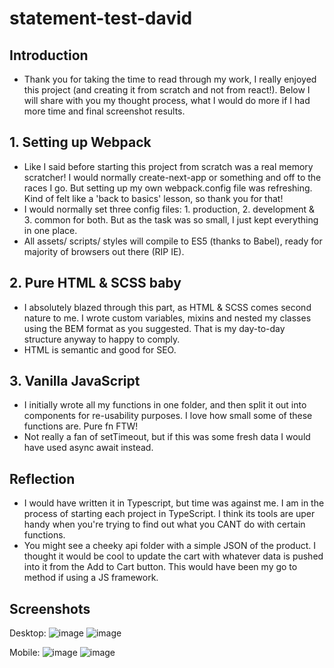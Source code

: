 # statement-test-david

## Introduction

- Thank you for taking the time to read through my work, I really enjoyed this project (and creating it from scratch and not from react!). Below I will share with you my thought process, what I would do more if I had more time and final screenshot results.

## 1. Setting up Webpack

- Like I said before starting this project from scratch was a real memory scratcher! I would normally create-next-app or something and off to the races I go. But setting up my own webpack.config file was refreshing. Kind of felt like a 'back to basics' lesson, so thank you for that!
- I would normally set three config files: 1. production, 2. development & 3. common for both. But as the task was so small, I just kept everything in one place.
- All assets/ scripts/ styles will compile to ES5 (thanks to Babel), ready for majority of browsers out there (RIP IE).

## 2. Pure HTML & SCSS baby

- I absolutely blazed through this part, as HTML & SCSS comes second nature to me. I wrote custom variables, mixins and nested my classes using the BEM format as you suggested. That is my day-to-day structure anyway to happy to comply.
- HTML is semantic and good for SEO.

## 3. Vanilla JavaScript

- I initially wrote all my functions in one folder, and then split it out into components for re-usability purposes. I love how small some of these functions are. Pure fn FTW!
- Not really a fan of setTimeout, but if this was some fresh data I would have used async await instead.

## Reflection

- I would have written it in Typescript, but time was against me. I am in the process of starting each project in TypeScript. I think its tools are uper handy when you're trying to find out what you CANT do with certain functions.
- You might see a cheeky api folder with a simple JSON of the product. I thought it would be cool to update the cart with whatever data is pushed into it from the Add to Cart button. This would have been my go to method if using a JS framework.

## Screenshots
Desktop:
![image](https://user-images.githubusercontent.com/5520778/193472837-c6e797cd-6f7c-4062-9c3b-be79d321e1eb.png)
![image](https://user-images.githubusercontent.com/5520778/193472863-739417cb-b699-4921-a673-f68a0814ff43.png)

Mobile:
![image](https://user-images.githubusercontent.com/5520778/193472898-4121b06c-1fc1-42a2-9643-f9f7b77601f8.png)
![image](https://user-images.githubusercontent.com/5520778/193472933-927a023e-b1bf-403c-9c58-233a129f5c80.png)
